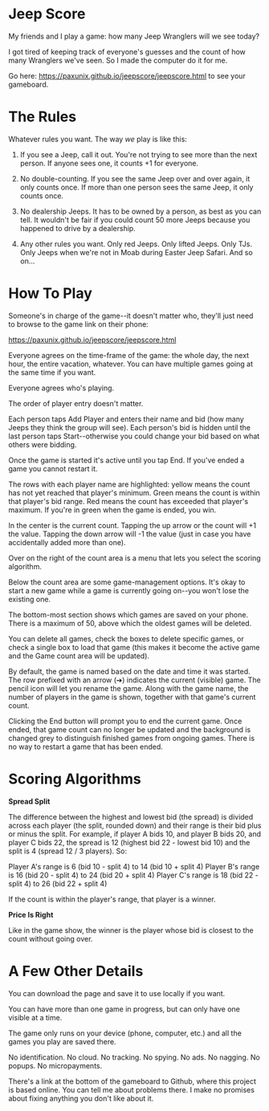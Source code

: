 Jeep Score
==========

My friends and I play a game:  how many Jeep Wranglers will we see today?

I got tired of keeping track of everyone's guesses and the count of how many
Wranglers we've seen.  So I made the computer do it for me.

Go here: https://paxunix.github.io/jeepscore/jeepscore.html to see your
gameboard.


The Rules
=========

Whatever rules you want.  The way _we_ play is like this:

1. If you see a Jeep, call it out.  You're not trying to see more than the
   next person.  If anyone sees one, it counts +1 for everyone.

2. No double-counting.  If you see the same Jeep over and over again, it
   only counts once.  If more than one person sees the same Jeep, it only
   counts once.

3. No dealership Jeeps.  It has to be owned by a person, as best as you can
   tell.  It wouldn't be fair if you could count 50 more Jeeps because you
   happened to drive by a dealership.

4. Any other rules you want.  Only red Jeeps.  Only lifted Jeeps.  Only TJs.
   Only Jeeps when we're not in Moab during Easter Jeep Safari.  And so
   on...


How To Play
===========

Someone's in charge of the game--it doesn't matter who, they'll just need to
browse to the game link on their phone:

https://paxunix.github.io/jeepscore/jeepscore.html

Everyone agrees on the time-frame of the game:  the whole day, the next
hour, the entire vacation, whatever.  You can have multiple games going at
the same time if you want.

Everyone agrees who's playing.

The order of player entry doesn't matter.

Each person taps Add Player and enters their name and bid (how many Jeeps
they think the group will see).  Each person's bid is hidden until the last
person taps Start--otherwise you could change your bid based on what
others were bidding.

Once the game is started it's active until you tap End.  If you've ended a
game you cannot restart it.

The rows with each player name are highlighted:  yellow means the count has
not yet reached that player's minimum.  Green means the count is within that
player's bid range.  Red means the count has exceeded that player's maximum.
If you're in green when the game is ended, you win.

In the center is the current count.  Tapping the up arrow or the count will
+1 the value.  Tapping the down arrow will -1 the value (just in case you
have accidentally added more than one).

Over on the right of the count area is a menu that lets you select the
scoring algorithm.

Below the count area are some game-management options.  It's okay to start a
new game while a game is currently going on--you won't lose the existing
one.

The bottom-most section shows which games are saved on your phone.  There is
a maximum of 50, above which the oldest games will be deleted.

You can delete all games, check the boxes to delete specific games, or check
a single box to load that game (this makes it become the active game and the
Game count area will be updated).

By default, the game is named based on the date and time it was started.
The row prefixed with an arrow (➔) indicates the current (visible) game.
The pencil icon will let you rename the game.  Along with the game name, the
number of players in the game is shown, together with that game's current
count.

Clicking the End button will prompt you to end the current game.  Once
ended, that game count can no longer be updated and the background is
changed grey to distinguish finished games from ongoing games.  There is no
way to restart a game that has been ended.


Scoring Algorithms
==================

**Spread Split**

The difference between the highest and lowest bid (the spread) is divided
across each player (the split, rounded down) and their range is their bid
plus or minus the split.  For example, if player A bids 10, and player B
bids 20, and player C bids 22, the spread is 12 (highest bid 22 - lowest
bid 10) and the split is 4 (spread 12 / 3 players).  So:

Player A's range is 6 (bid 10 - split 4) to 14 (bid 10 + split 4)
Player B's range is 16 (bid 20 - split 4) to 24 (bid 20 + split 4)
Player C's range is 18 (bid 22 - split 4) to 26 (bid 22 + split 4)

If the count is within the player's range, that player is a winner.

**Price Is Right**

Like in the game show, the winner is the player whose bid is closest
to the count without going over.


A Few Other Details
============

You can download the page and save it to use locally if you want.

You can have more than one game in progress, but can only have one visible
at a time.

The game only runs on your device (phone, computer, etc.) and all the games
you play are saved there.

No identification.
No cloud.
No tracking.
No spying.
No ads.
No nagging.
No popups.
No micropayments.

There's a link at the bottom of the gameboard to Github, where this project
is based online.  You can tell me about problems there.  I make no promises
about fixing anything you don't like about it.
